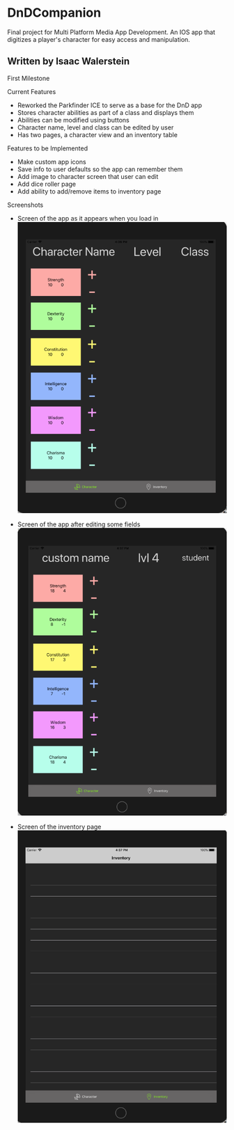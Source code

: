 # DnDCompanion
Final project for Multi Platform Media App Development. An IOS app that digitizes a player's character for easy access and manipulation.

Written by Isaac Walerstein
----------------------------
First Milestone

Current Features
* Reworked the Parkfinder ICE to serve as a base for the DnD app
* Stores character abilities as part of a class and displays them
* Abilities can be modified using buttons
* Character name, level and class can be edited by user
* Has two pages, a character view and an inventory table

Features to be Implemented
* Make custom app icons
* Save info to user defaults so the app can remember them
* Add image to character screen that user can edit
* Add dice roller page
* Add ability to add/remove items to inventory page

Screenshots
* Screen of the app as it appears when you load in
![Alt text](https://github.com/NothingButNewts/DnDCompanion/blob/master/5eCharSheet/Standard.png)

* Screen of the app after editing some fields
![Alt text](https://github.com/NothingButNewts/DnDCompanion/blob/master/5eCharSheet/Custom.png)

* Screen of the inventory page
![Alt text](https://github.com/NothingButNewts/DnDCompanion/blob/master/5eCharSheet/Inv.png)
